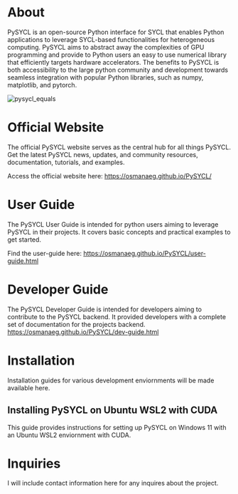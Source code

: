 # About
PySYCL is an open-source Python interface for SYCL that enables Python applications to leverage SYCL-based functionalities for heterogeneous computing. PySYCL aims to abstract away the complexities of GPU programming and provide to Python users an easy to use numerical library that efficiently targets hardware accelerators. The benefits to PySYCL is both accessibility to the large python community and development towards seamless integration with popular Python libraries, such as numpy, matplotlib, and pytorch.

![pysycl_equals](https://github.com/OsmanAEG/PySYCL/assets/79581083/ba5a297e-0941-4034-bb34-1bf97b4c7e91)

# Official Website
The official PySYCL website serves as the central hub for all things PySYCL. Get the latest PySYCL news, updates, and community resources, documentation, tutorials, and examples.

Access the official website here: https://osmanaeg.github.io/PySYCL/

# User Guide
The PySYCL User Guide is intended for python users aiming to leverage PySYCL in their projects. It covers basic concepts and practical examples to get started.

Find the user-guide here: https://osmanaeg.github.io/PySYCL/user-guide.html

# Developer Guide
The PySYCL Developer Guide is intended for developers aiming to contribute to the PySYCL backend. It provided developers with a complete set of documentation for the projects backend.
https://osmanaeg.github.io/PySYCL/dev-guide.html

# Installation
Installation guides for various development enviornments will be made available here.

## Installing PySYCL on Ubuntu WSL2 with CUDA

This guide provides instructions for setting up PySYCL on Windows 11 with an Ubuntu WSL2 enviornment with CUDA. 

# Inquiries
I will include contact information here for any inquires about the project.
